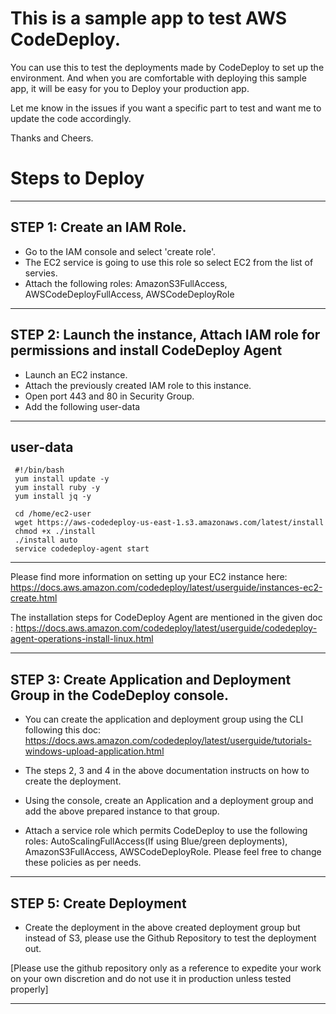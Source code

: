 # This is a sample app to test AWS CodeDeploy.
 
 
 You can use this to test the deployments made by CodeDeploy to set up the environment. And when you are comfortable with deploying this sample app, it will be easy for you to Deploy your production app.

 Let me know in the issues if you want a specific part to test and want me to update the code accordingly.


 Thanks and Cheers.

# Steps to Deploy

-----------------------------------
STEP 1:  Create an IAM Role. 
-----------------------------------
- Go to the IAM console and select 'create role'.
- The EC2 service is going to use this role so select EC2 from the list of servies.
- Attach the following roles:  AmazonS3FullAccess, AWSCodeDeployFullAccess, AWSCodeDeployRole

-----------------------------------
STEP 2:  Launch the instance, Attach IAM role for permissions and install CodeDeploy Agent
-----------------------------------

- Launch an EC2 instance.
- Attach the previously created IAM role to this instance.
- Open port 443 and 80 in Security Group.
- Add the following user-data

----
user-data
----

     #!/bin/bash
     yum install update -y
     yum install ruby -y
     yum install jq -y

     cd /home/ec2-user
     wget https://aws-codedeploy-us-east-1.s3.amazonaws.com/latest/install
     chmod +x ./install
     ./install auto
     service codedeploy-agent start

-----

Please find more information on setting up your EC2 instance here:
     https://docs.aws.amazon.com/codedeploy/latest/userguide/instances-ec2-create.html

The installation steps for CodeDeploy Agent are mentioned in the given doc :
    https://docs.aws.amazon.com/codedeploy/latest/userguide/codedeploy-agent-operations-install-linux.html


-----------------------------------
STEP 3: Create Application and Deployment Group in the CodeDeploy console.
-----------------------------------
 - You can create the application and deployment group using the CLI following this doc:
    https://docs.aws.amazon.com/codedeploy/latest/userguide/tutorials-windows-upload-application.html

 - The steps 2, 3 and 4 in the above documentation instructs on how to create the deployment.

 - Using the console, create an Application and a deployment group and add the above prepared instance to that group.

 - Attach a service role which permits CodeDeploy to use the following roles:  AutoScalingFullAccess(If using Blue/green deployments), AmazonS3FullAccess,  AWSCodeDeployRole. Please feel free to change these policies as per needs.

-----------------------------------
STEP 5: Create Deployment
-----------------------------------

- Create the deployment in the above created deployment group but instead of S3, please use the Github Repository to test the deployment out.

[Please use the github repository only as a reference to expedite your work on your own discretion and do not use it in production unless tested properly]

-----------------------------------------------------------
